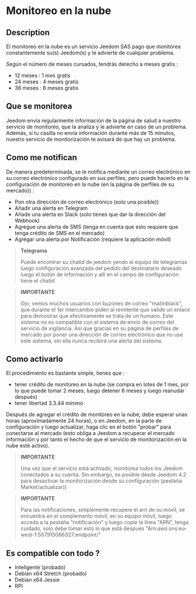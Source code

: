 # Monitoreo en la nube

## Description

El monitoreo en la nube es un servicio Jeedom SAS pago que monitorea constantemente su(s) Jeedom(s) y le advierte de cualquier problema.

Según el número de meses cursados, tendrás derecho a meses gratis : 

- 12 meses : 1 mes gratis
- 24 meses : 4 meses gratis
- 36 meses : 8 meses gratis

## Que se monitorea

Jeedom envía regularmente información de la página de salud a nuestro servicio de monitoreo, que la analiza y le advierte en caso de un problema. Además, si tu casilla no envía información durante más de 15 minutos, nuestro servicio de monitorización te avisará de que hay un problema.

## Como me notifican

De manera predeterminada, se le notifica mediante un correo electrónico en su correo electrónico configurado en sus perfiles, pero puede hacerlo en la configuración de monitoreo en la nube (en la página de perfiles de su mercado)) : 

- Pon otra dirección de correo electrónico (solo una posible))
- Añadir una alerta en Telegram
- Añade una alerta en Slack (solo tienes que dar la dirección del Webhook)
- Agregue una alerta de SMS (tenga en cuenta que esto requiere que tenga crédito de SMS en el mercado)
- Agregar una alerta por Notificación (requiere la aplicación móvil) 

> **Telegrama**
>
> Puede encontrar su chatid de jeedom yendo al equipo de telegramas luego configuración avanzada del pedido del destinatario deseado luego el botón de información y allí en el campo de configuración tiene el chatid

> **IMPORTANTE**
>
> Ojo, vemos muchos usuarios con buzones de correo "mailinblack", que durante el 1er intercambio piden al remitente que valide un enlace para demostrar que efectivamente se trata de un humano. Este sistema no es compatible con el sistema de envío de correo del servicio de vigilancia. Así que gracias en su página de perfiles de mercado por poner una dirección de correo electrónico que no use este sistema, sin ella nunca recibirá una alerta del sistema.

## Como activarlo

El procedimiento es bastante simple, tienes que : 

- tener crédito de monitoreo en la nube (se compra en lotes de 1 mes, por lo que puede tomar 2 meses, luego detener 6 meses y luego reanudar después)
- tener libertad 3.3.44 mínimo

Después de agregar el crédito de monitoreo en la nube, debe esperar unas horas (aproximadamente 24 horas), o en Jeedom, en la parte de configuración y luego actualizar, haga clic en el botón "probar" para conectarse al mercado (esto obliga a Jeedom a recuperar el mercado información y por tanto el hecho de que el servicio de monitorización en la nube esté activo).

>**IMPORTANTE**
>
> Una vez que el servicio está activado, monitorea todos los Jeedom conectados a su cuenta. Sin embargo, es posible desde Jeedom 4.2 para desactivar la monitorización desde su configuración (pestaña Market/actualizar))

>**IMPORTANTE**
>
> Para las notificaciones, simplemente recupere el arn de su móvil, se encuentra en el complemento móvil, en su equipo móvil, luego acceda a la pestaña "notificación" y luego copie la línea "ARN", tenga cuidado, solo debe tomar esto lo que está después "Arn:aws:sns:eu-west-1:507915066327:endpoint/"

## Es compatible con todo ?

- Inteligente (probado)
- Debian x64 Stretch (probado)
- Debian x64 Jessie
- RPI
